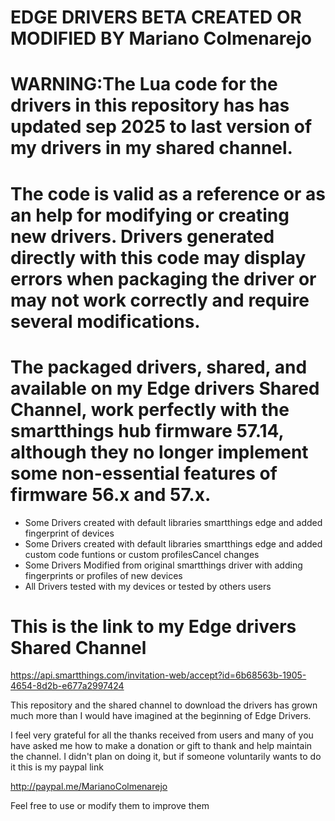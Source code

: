 # EDGE DRIVERS BETA CREATED OR MODIFIED BY Mariano Colmenarejo

# WARNING:The Lua code for the drivers in this repository has has updated sep 2025 to last version of my drivers in my shared channel.

# The code is valid as a reference or as an help for modifying or creating new drivers. Drivers generated directly with this code may display errors when packaging the driver or may not work correctly and require several modifications.

# The packaged drivers, shared, and available on my Edge drivers Shared Channel, work perfectly with the smartthings hub firmware 57.14, although they no longer implement some non-essential features of firmware 56.x and 57.x.

- Some Drivers created with default libraries smartthings edge and added fingerprint of devices
- Some Drivers created with default libraries smartthings edge and added custom code funtions or custom profilesCancel changes
- Some Drivers Modified from original smartthings driver with adding fingerprints or profiles of new devices
- All Drivers tested with my devices or tested by others users

# This is the link to my Edge drivers Shared Channel

https://api.smartthings.com/invitation-web/accept?id=6b68563b-1905-4654-8d2b-e677a2997424

This repository and the shared channel to download the drivers has grown much more than I would have imagined at the beginning of Edge Drivers.

I feel very grateful for all the thanks received from users and many of you have asked me how to make a donation or gift to thank and help maintain the channel. 
I didn't plan on doing it, but if someone voluntarily wants to do it this is my paypal link

http://paypal.me/MarianoColmenarejo

Feel free to use or modify them to improve them
